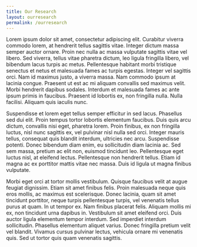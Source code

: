 ```yaml
---
title: Our Research
layout: ourresearch
permalink: /ourresearch
---
```


Lorem ipsum dolor sit amet, consectetur adipiscing elit. Curabitur viverra commodo lorem, at hendrerit tellus sagittis vitae. Integer dictum massa semper auctor ornare. Proin nec nulla ac massa vulputate sagittis vitae vel libero. Sed viverra, tellus vitae pharetra dictum, leo ligula fringilla libero, vel bibendum lacus turpis ac metus. Pellentesque habitant morbi tristique senectus et netus et malesuada fames ac turpis egestas. Integer vel sagittis orci. Nam id maximus justo, a viverra massa. Nam commodo ipsum at lacinia congue. Praesent ut est ac mi aliquam convallis sed maximus velit. Morbi hendrerit dapibus sodales. Interdum et malesuada fames ac ante ipsum primis in faucibus. Praesent id lobortis ex, non fringilla nulla. Nulla facilisi. Aliquam quis iaculis nunc.

Suspendisse et lorem eget tellus semper efficitur in sed lacus. Phasellus sed dui elit. Proin tempus tortor lobortis elementum faucibus. Duis quis arcu dictum, convallis nisi eget, pharetra lorem. Proin finibus, ex non fringilla luctus, nisl nunc sagittis ex, vel pulvinar nisl nulla sed orci. Integer mauris tellus, consequat quis blandit interdum, ultricies nec arcu. Suspendisse potenti. Donec bibendum diam enim, eu sollicitudin diam lacinia ac. Sed sem massa, pretium ac elit non, euismod tincidunt leo. Pellentesque eget luctus nisl, at eleifend lectus. Pellentesque non hendrerit tellus. Etiam id magna ac ex porttitor mattis vitae nec massa. Duis id ligula ut magna finibus vulputate.

Morbi eget orci at tortor mollis vestibulum. Quisque faucibus velit at augue feugiat dignissim. Etiam sit amet finibus felis. Proin malesuada neque quis eros mollis, ac maximus est scelerisque. Donec lacinia, quam sit amet tincidunt porttitor, neque turpis pellentesque turpis, vel venenatis tellus purus at quam. In ut tempor ex. Nam finibus placerat felis. Aliquam mollis mi ex, non tincidunt urna dapibus in. Vestibulum sit amet eleifend orci. Duis auctor ligula elementum tempor interdum. Sed imperdiet interdum sollicitudin. Phasellus elementum aliquet varius. Donec fringilla pretium velit vel blandit. Vivamus cursus pulvinar lectus, vehicula ornare mi venenatis quis. Sed ut tortor quis quam venenatis sagittis.
